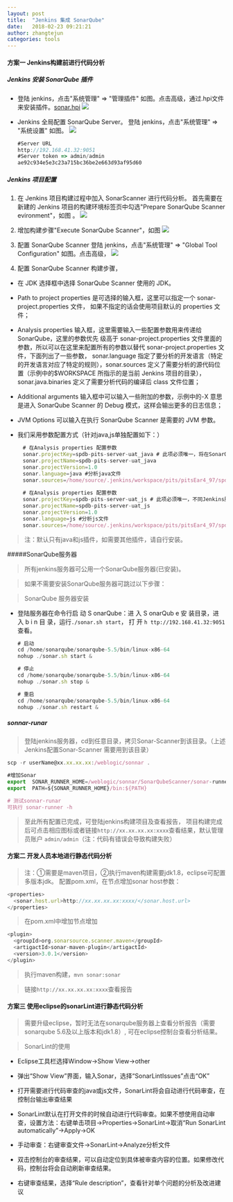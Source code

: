 ```yaml
---
layout: post
title:  "Jenkins 集成 SonarQube"
date:   2018-02-23 09:21:21
author: zhangtejun
categories: tools
---
```

#### 方案一 Jenkins构建前进行代码分析
##### Jenkins 安装 SonarQube 插件
* 登陆 jenkins，点击"系统管理"  => "管理插件" 如图。点击高级，通过.hpi文件来安装插件。[sonar.hpi]()
![](./image002.png)
  
* Jenkins 全局配置 SonarQube Server。 登陆 jenkins，点击"系统管理"  => "系统设置" 如图。
![](./003.PNG)

  ```javascript
  #Server URL
  http://192.168.41.32:9051
  #Server token => admin/admin
  ae92c934e5e3c23a715bc36be2e663d93af95d60
  ```

##### Jenkins 项目配置
1. 在 Jenkins 项目构建过程中加入 SonarScanner 进行代码分析。
首先需要在新建的 Jenkins 项目的构建环境标签页中勾选"Prepare SonarQube Scanner evironment"，如图 。
  ![](./image004.png)

2. 增加构建步骤"Execute SonarQube Scanner"，如图
  ![](./image005.png)

3. 配置 SonarQube Scanner 
  登陆 jenkins，点击"系统管理"  => "Global Tool Configuration" 如图。点击高级，
  ![](./005.PNG)
4. 配置 SonarQube Scanner 构建步骤，
  * 在 JDK 选择框中选择 SonarQube Scanner 使用的 JDK。
  
  * Path to project properties 是可选择的输入框，这里可以指定一个 sonar-project.properties 文件，
如果不指定的话会使用项目默认的 properties 文件；
  
  * Analysis properties 输入框，这里需要输入一些配置参数用来传递给 SonarQube，这里的参数优先
级高于 sonar-project.properties 文件里面的参数，所以可以在这里来配置所有的参数以替代 sonar-project.properties 文件，下面列出了一些参数，
sonar.language 指定了要分析的开发语言（特定的开发语言对应了特定的规则），sonar.sources 定义了需要分析的源代码位置（示例中的$WORKSPACE 
所指示的是当前 Jenkins 项目的目录），sonar.java.binaries 定义了需要分析代码的编译后 class 文件位置；
  
  * Additional arguments 
输入框中可以输入一些附加的参数，示例中的-X 意思是进入 SonarQube Scanner 的 Debug 模式，这样会输出更多的日志信息；
  
  * JVM Options 可以输入在执行 SonarQube Scanner 是需要的 JVM 参数。
    
  * 我们采用参数配置方式（针对java,js单独配置如下：）
   ```javascript
        # 在Analysis properties 配置参数 
        sonar.projectKey=spdb-pits-server-uat_java # 此项必须唯一，将在SonarQube中显示
        sonar.projectName=spdb-pits-server-uat_java
        sonar.projectVersion=1.0
        sonar.language=java #分析java文件
        sonar.sources=/home/source/.jenkins/workspace/pits/pitsEar4_97/spdb-pits-server/ #服务器项目打包路径
      
        # 在Analysis properties 配置参数 
        sonar.projectKey=spdb-pits-server-uat_js # 此项必须唯一，不同Jenkins服务器的key都不能重复，将在SonarQube中显示
        sonar.projectName=spdb-pits-server-uat_js
        sonar.projectVersion=1.0
        sonar.language=js #分析js文件
        sonar.sources=/home/source/.jenkins/workspace/pits/pitsEar4_97/spdb-pits-server/ #服务器项目打包路径
   ```

>注：默认只有java和js插件，如需要其他插件，请自行安装。
   
   
#####SonarQube服务器

> 所有jenkins服务器可公用一个SonarQube服务器(已安装)。

> 如果不需要安装SonarQube服务器可跳过以下步骤：

> SonarQube 服务器安装
  * 登陆服务器在命令行启 动 S onarQube：进 入 S onarQub e 安 装目录，进 入 b i n 目 录，运行`./sonar.sh start`， 打 开 `h ttp://192.168.41.32:9051`查看。
    
    ```javascript
    # 启动
    cd /home/sonarqube/sonarqube-5.5/bin/linux-x86-64
    nohup ./sonar.sh start &   
    
    # 停止
    cd /home/sonarqube/sonarqube-5.5/bin/linux-x86-64
    nohup ./sonar.sh stop & 
    
    # 重启
    cd /home/sonarqube/sonarqube-5.5/bin/linux-x86-64
    nohup ./sonar.sh restart &    
    ```

##### sonnar-runar

>登陆jenkins服务器，cd到任意目录，拷贝Sonar-Scanner到该目录。（上述Jenkins配置Sonar-Scanner 需要用到该目录）
```javascript
scp -r userName@xx.xx.xx.xx:/weblogic/sonnar .

#增加Sonar
export  SONAR_RUNNER_HOME=/weblogic/sonnar/SonarQubeScanner/sonar-runner-2.5-RC1 #该路径按需调整
export  PATH=${SONAR_RUNNER_HOME}/bin:${PATH}

# 测试sonnar-runar
可执行 sonar-runner -h 
```
> 至此所有配置已完成，可登陆jenkins构建项目及查看报告，
项目构建完成后可点击相应图标或者链接`http://xx.xx.xx.xx:xxxx`查看结果，默认管理员账户 `admin/admin`（注：代码有错误会导致构建失败）


#### 方案二  开发人员本地进行静态代码分析 
> 注：①需要是maven项目，②执行maven构建需要jdk1.8，eclipse可配置多版本jdk。
> 配置pom.xml，在<properties>节点增加sonar host参数：
```javascript
<properties>
  <sonar.host.url>http://xx.xx.xx.xx:xxxx/</sonar.host.url>
</properties>
```
>在pom.xml中增加<plugin>节点增加
```javascript
<plugin>
  <groupId>org.sonarsource.scanner.maven</groupId>
  <artigactId>sonar-maven-plugin</artigactId>
  <version>3.0.1</version>
</plugin>
```
> 执行maven构建，`mvn sonar:sonar`

> 链接`http://xx.xx.xx.xx:xxxx`查看报告

#### 方案三 使用eclipse的sonarLint进行静态代码分析 
> 需要升级eclipse，暂时无法在sonarqube服务器上查看分析报告（需要sonarqube 5.6及以上版本和jdk1.8）,
可在eclipse控制台查看分析结果。

> SonarLint的使用
* Eclipse工具栏选择Window->Show View->other
[](./e1.jpg)

* 弹出“Show View”界面，输入Sonar，选择“SonarLintIssues”点击“OK”
[](./e2.jpg)

* 打开需要进行代码审查的java或js文件，SonarLint将会自动进行代码审查，在控制台输出审查结果
[](./e3.jpg)

* SonarLint默认在打开文件的时候自动进行代码审查。如果不想使用自动审查，设置方法：右键单击项目->Properties->SonarLint->取消“Run SonarLint automatically”->Apply->OK
[](./e4.jpg)

* 手动审查：右键审查文件->SonarLint->Analyze分析文件
[](./e5.jpg)

* 双击控制台的审查结果，可以自动定位到具体被审查内容的位置。如果修改代码，控制台将会自动刷新审查结果。
[](./e6.jpg)

* 右键审查结果，选择“Rule description”，查看针对单个问题的分析及改进建议
[](./e7.jpg)
[](./e8.jpg)
